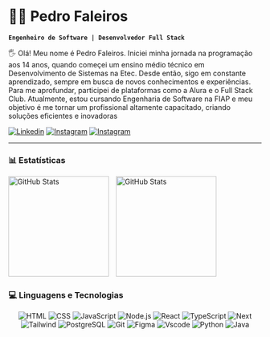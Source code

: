 # 👨‍💻 Pedro Faleiros

**`Engenheiro de Software | Desenvolvedor Full Stack`**

🖐 Olá! Meu nome é Pedro Faleiros. Iniciei minha jornada na programação aos 14 anos, quando começei um ensino médio técnico em Desenvolvimento de Sistemas na Etec. Desde então, sigo em constante aprendizado, sempre em busca de novos conhecimentos e experiências. Para me aprofundar, participei de plataformas como a Alura e o Full Stack Club. Atualmente, estou cursando Engenharia de Software na FIAP e meu objetivo é me tornar um profissional altamente capacitado, criando soluções eficientes e inovadoras

[![Linkedin](https://img.shields.io/badge/LinkedIn-0077B5?style=for-the-badge&logo=linkedin&logoColor=white)](https://www.linkedin.com/in/pedro-faleiros123)
[![Instagram](https://img.shields.io/badge/Instagram-E4405F?style=for-the-badge&logo=instagram&logoColor=white)](https://www.instagram.com/pedrofaleirosss)
[![Instagram](https://img.shields.io/badge/Gmail-D14836?style=for-the-badge&logo=gmail&logoColor=white)](https://mail.google.com/mail/?view=cm&fs=1&to=pedrofaleiros885@gmail.com&su=&body=)

---

### 📊 Estatísticas

<div>
  <img 
    alt="GitHub Stats"
    height="200" 
    src="https://github-readme-stats.vercel.app/api?username=pedrofaleirosss&show_icons=true&theme=dark&include_all_commits=true&locale=pt-br" 
    style="margin-right: 10px" 
  />
  <img 
    alt="GitHub Stats"
    height="200" 
    src="https://github-readme-stats.vercel.app/api/top-langs/?username=pedrofaleirosss&layout=compact&theme=dark&langs_count=12&locale=pt-br&custom_title=Linguagens" 
  />
</div>

### 💻 Linguagens e Tecnologias

<div align="center">
    <img alt="HTML" src="https://img.shields.io/badge/HTML5-E34F26?style=for-the-badge&logo=html5&logoColor=white" />
    <img alt="CSS" src="https://img.shields.io/badge/CSS3-1572B6?style=for-the-badge&logo=css3&logoColor=white" />
    <img alt="JavaScript" src="https://img.shields.io/badge/JavaScript-F7DF1E?style=for-the-badge&logo=javascript&logoColor=black" />
    <img alt="Node.js" src="https://img.shields.io/badge/Node.js-43853D?style=for-the-badge&logo=node.js&logoColor=white" />
    <img alt="React" src="https://img.shields.io/badge/React-20232A?style=for-the-badge&logo=react&logoColor=61DAFB" />
    <img alt="TypeScript" src="https://img.shields.io/badge/TypeScript-007ACC?style=for-the-badge&logo=typescript&logoColor=white" /> 
    <img alt="Next" src="https://img.shields.io/badge/Next-black?style=for-the-badge&logo=next.js&logoColor=white" />
    <img alt="Tailwind" src="https://img.shields.io/badge/tailwindcss-%2338B2AC.svg?style=for-the-badge&logo=tailwind-css&logoColor=white" />
    <img alt="PostgreSQL" src="https://img.shields.io/badge/PostgreSQL-000?style=for-the-badge&logo=postgresql" />
    <img alt="Git" src="https://img.shields.io/badge/GIT-E44C30?style=for-the-badge&logo=git&logoColor=white" />    
    <img alt="Figma" src="https://img.shields.io/badge/Figma-696969?style=for-the-badge&logo=figma&logoColor=figma" />
    <img alt="Vscode" src="https://img.shields.io/badge/Vscode-007ACC?style=for-the-badge&logo=visual-studio-code&logoColor=white" />
    <img alt="Python" src="https://img.shields.io/badge/python-3670A0?style=for-the-badge&logo=python&logoColor=ffdd54" />
    <img alt="Java" src="https://img.shields.io/badge/java-%23ED8B00.svg?style=for-the-badge&logo=openjdk&logoColor=white" />
</div>

